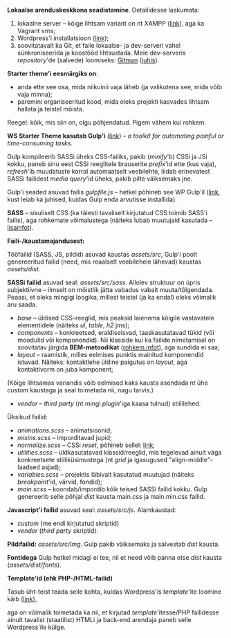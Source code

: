**Lokaalse arenduskeskkona seadistamine**. Detailidesse laskumata:

1. lokaalne server – kõige lihtsam variant on nt XAMPP ([link](https://www.apachefriends.org/index.html)), aga ka Vagrant vms;
2. Wordpress'i installatsioon ([link](https://wordpress.org/download));
3. soovitatavalt ka Git, et faile lokaalse- ja dev-serveri vahel sünkroniseerida ja koostööd lihtsustada.
Meie dev-serveris _repository_'de (salvede) loomiseks: [Gitman](http://git.websystems.ee/gitman) ([juhis](http://git.websystems.ee/gitman/gitman.pdf)).

**Starter theme'i eesmärgiks on**:

- anda ette see osa, mida niikuinii vaja läheb (ja valikutena see, mida võib vaja minna);
- paremini organiseeritud kood, mida oleks projekti kasvades lihtsam hallata ja teistel mõista.

Reegel: kõik, mis siin on, olgu põhjendatud. Pigem vähem kui rohkem.

**WS Starter Theme kasutab Gulp'i** ([link](https://gulpjs.com/)) – _a toolkit for automating painful or time-consuming tasks_.

Gulp kompileerib SASSi üheks CSS-failiks, pakib (_minify_'b) CSSi ja JSi kokku, paneb sinu eest CSSi reeglitele brauserite _prefix_'id ette (kus vaja), _refresh_'ib muudatuste korral automaatselt veebilehte, liidab erinevatest SASSi failidest _media query_'id üheks, pakib pilte väiksemaks jne.

Gulp'i seaded asuvad failis _gulpfile.js_ – hetkel põhineb see WP Gulp'il ([link](https://github.com/ahmadawais/WPGulp/), kust leiab ka juhised, kuidas Gulp enda arvutisse installida).

**SASS** – sisuliselt CSS (ka täiesti tavaliselt kirjutatud CSS toimib SASS'i failis), aga rohkemate võimalustega (näiteks lubab muutujaid kasutada – [lisainfot](http://sass-lang.com/guide/)).

**Faili-/kaustamajandusest:**

Tööfailid (SASS, JS, pildid) asuvad kaustas _assets/src_,
Gulp'i poolt genereeritud failid (need, mis reaalselt veebilehele lähevad) kaustas _assets/dist_.

**SASSi failid** asuvad seal: _assets/src/sass_. Allolev struktuur on üpris subjektiivne – ilmselt on mõistlik jätta vabadus vabalt muuta/tõlgendada. Peaasi, et oleks mingigi loogika, millest teistel (ja ka endal) oleks võimalik aru saada.

- _base_ – üldised CSS-reeglid, mis peaksid laienema kõigile vastavatele elementidele (näiteks _ul_, _table_, _h2_ jms);
- _components_ – konkreetsed, eraldiseisvad, taaskasutatavad tükid (või moodulid või komponendid). Nii klasside kui ka failide nimetamisel on soovitatav järgida **BEM-metoodikat** ([rohkem infot](https://en.bem.info/methodology/)), aga sundida ei saa;
- _layout_ – raamistik, milles eelmises punktis mainitud komponendid istuvad. Näiteks: kontaktlehe üldine paigutus on _layout_, aga kontaktivorm on juba komponent;

(Kõige lihtsamas variandis võib eelmised kaks kausta asendada nt ühe _custom_ kaustaga ja seal toimetada nii, nagu tarvis.)
- _vendor_ – _third party_ (nt mingi _plugin_'iga kaasa tulnud) stiililehed.

Üksikud failid:

- _animations.scss_ – animatsioonid;
- _mixins.scss_ – imporditavad jupid;
- _normalize.scss_ – CSSi _reset_, põhineb sellel: [link](https://necolas.github.io/normalize.css/);
- _utilities.scss_ – üldkasutatavad klassid/reeglid, mis tegelevad ainult väga konkreetsete stiiliküsimustega (nt _grid_ ja igasugused "align-middle"-laadsed asjad);
- _variables.scss_ – projektis läbivalt kasutatud muutujad (näiteks _breakpoint_'id, värvid, fondid);
- _main.scss_ – koondab/impordib kõik teised SASSi failid kokku. Gulp genereerib selle põhjal _dist_ kausta main.css ja main.min.css failid.

**Javascript'i failid** asuvad seal: _assets/src/js_. Alamkaustad:

- _custom_ (me endi kirjutatud skriptid)
- _vendor_ (_third party_ skriptid).

**Pildifailid:** _assets/src/img_. Gulp pakib väiksemaks ja salvestab _dist_ kausta.

**Fontidega** Gulp hetkel midagi ei tee, nii et need võib panna otse _dist_ kausta (_assets/dist/fonts_).

**Template'id (ehk PHP-/HTML-failid)**

Tasub üht-teist teada selle kohta, kuidas Wordpress'is _template_'ite loomine käib ([link](https://developer.wordpress.org/themes/basics/template-hierarchy/)),

aga on võimalik toimetada ka nii, et kirjutad _template_'itesse/PHP failidesse ainult tavalist (staatilist) HTMLi ja back-end arendaja paneb selle Wordpress'ile külge.
